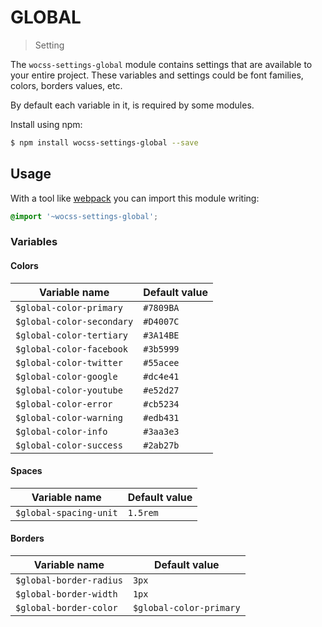 # GLOBAL

> Setting

The `wocss-settings-global` module contains settings that are available to your entire project. These variables and settings could be font families, colors, borders values, etc.

By default each variable in it, is required by some modules.

Install using npm:

```sh
$ npm install wocss-settings-global --save
```

## Usage

With a tool like [webpack](https://webpack.github.io/) you can import this module writing:

```scss
@import '~wocss-settings-global';
```

### Variables

#### Colors

| Variable name | Default value |
|---------------|-------|
| `$global-color-primary` | `#7809BA` |
| `$global-color-secondary` | `#D4007C` |
| `$global-color-tertiary` | `#3A14BE` |
| `$global-color-facebook` | `#3b5999` |
| `$global-color-twitter` | `#55acee` |
| `$global-color-google` | `#dc4e41` |
| `$global-color-youtube` | `#e52d27` |
| `$global-color-error` | `#cb5234` |
| `$global-color-warning` | `#edb431` |
| `$global-color-info` | `#3aa3e3` |
| `$global-color-success` | `#2ab27b` |

#### Spaces

| Variable name | Default value |
|---------------|-------|
| `$global-spacing-unit` | `1.5rem` |

#### Borders

| Variable name | Default value |
|---------------|-------|
| `$global-border-radius` | `3px` |
| `$global-border-width` | `1px` |
| `$global-border-color` | `$global-color-primary` |
